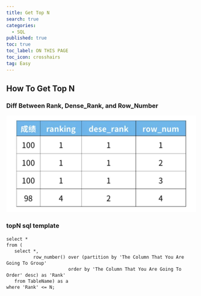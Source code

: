 ```yaml
---
title: Get Top N
search: true
categories:
  - SQL
published: true
toc: true
toc_label: ON THIS PAGE
toc_icon: crosshairs
tag: Easy
---
```


## How To Get Top N
### Diff Between Rank, Dense_Rank, and Row_Number
![image](/assets/images/Rank_Dense_Rank.png)


### topN sql template
```
select *
from (
   select *, 
          row_number() over (partition by 'The Column That You Are Going To Group'
                       order by 'The Column That You Are Going To Order' desc) as 'Rank'
   from TableName) as a
where 'Rank' <= N;
```
